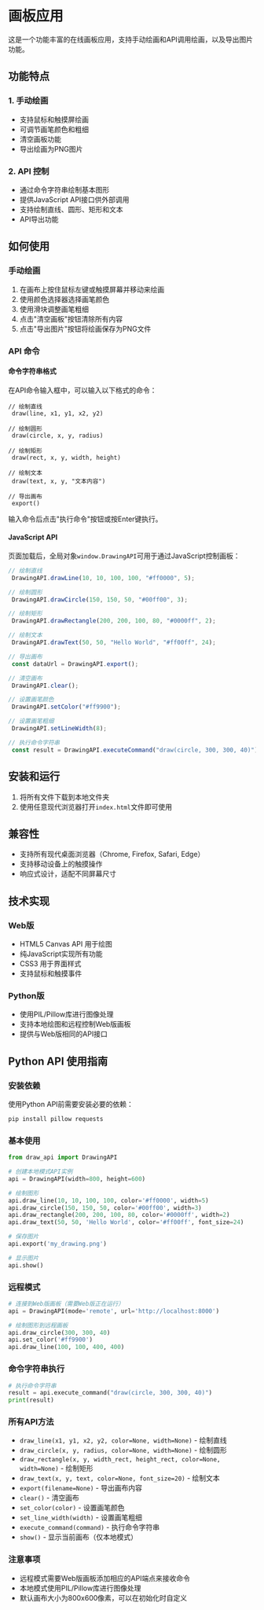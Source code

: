# 画板应用

这是一个功能丰富的在线画板应用，支持手动绘画和API调用绘画，以及导出图片功能。

## 功能特点

### 1. 手动绘画
- 支持鼠标和触摸屏绘画
- 可调节画笔颜色和粗细
- 清空画板功能
- 导出绘画为PNG图片

### 2. API 控制
- 通过命令字符串绘制基本图形
- 提供JavaScript API接口供外部调用
- 支持绘制直线、圆形、矩形和文本
- API导出功能

## 如何使用

### 手动绘画
1. 在画布上按住鼠标左键或触摸屏幕并移动来绘画
2. 使用颜色选择器选择画笔颜色
3. 使用滑块调整画笔粗细
4. 点击"清空画板"按钮清除所有内容
5. 点击"导出图片"按钮将绘画保存为PNG文件

### API 命令

#### 命令字符串格式
在API命令输入框中，可以输入以下格式的命令：

```
// 绘制直线
 draw(line, x1, y1, x2, y2)

// 绘制圆形
 draw(circle, x, y, radius)

// 绘制矩形
 draw(rect, x, y, width, height)

// 绘制文本
 draw(text, x, y, "文本内容")

// 导出画布
 export()
```

输入命令后点击"执行命令"按钮或按Enter键执行。

#### JavaScript API
页面加载后，全局对象`window.DrawingAPI`可用于通过JavaScript控制画板：

```javascript
// 绘制直线
 DrawingAPI.drawLine(10, 10, 100, 100, "#ff0000", 5);

// 绘制圆形
 DrawingAPI.drawCircle(150, 150, 50, "#00ff00", 3);

// 绘制矩形
 DrawingAPI.drawRectangle(200, 200, 100, 80, "#0000ff", 2);

// 绘制文本
 DrawingAPI.drawText(50, 50, "Hello World", "#ff00ff", 24);

// 导出画布
 const dataUrl = DrawingAPI.export();

// 清空画布
 DrawingAPI.clear();

// 设置画笔颜色
 DrawingAPI.setColor("#ff9900");

// 设置画笔粗细
 DrawingAPI.setLineWidth(8);

// 执行命令字符串
 const result = DrawingAPI.executeCommand("draw(circle, 300, 300, 40)");
```

## 安装和运行

1. 将所有文件下载到本地文件夹
2. 使用任意现代浏览器打开`index.html`文件即可使用

## 兼容性

- 支持所有现代桌面浏览器（Chrome, Firefox, Safari, Edge）
- 支持移动设备上的触摸操作
- 响应式设计，适配不同屏幕尺寸

## 技术实现

### Web版
- HTML5 Canvas API 用于绘图
- 纯JavaScript实现所有功能
- CSS3 用于界面样式
- 支持鼠标和触摸事件

### Python版
- 使用PIL/Pillow库进行图像处理
- 支持本地绘图和远程控制Web版画板
- 提供与Web版相同的API接口

## Python API 使用指南

### 安装依赖

使用Python API前需要安装必要的依赖：

```bash
pip install pillow requests
```

### 基本使用

```python
from draw_api import DrawingAPI

# 创建本地模式API实例
api = DrawingAPI(width=800, height=600)

# 绘制图形
api.draw_line(10, 10, 100, 100, color='#ff0000', width=5)
api.draw_circle(150, 150, 50, color='#00ff00', width=3)
api.draw_rectangle(200, 200, 100, 80, color='#0000ff', width=2)
api.draw_text(50, 50, 'Hello World', color='#ff00ff', font_size=24)

# 保存图片
api.export('my_drawing.png')

# 显示图片
api.show()
```

### 远程模式

```python
# 连接到Web版画板（需要Web版正在运行）
api = DrawingAPI(mode='remote', url='http://localhost:8000')

# 绘制图形到远程画板
api.draw_circle(300, 300, 40)
api.set_color('#ff9900')
api.draw_line(100, 100, 400, 400)
```

### 命令字符串执行

```python
# 执行命令字符串
result = api.execute_command("draw(circle, 300, 300, 40)")
print(result)
```

### 所有API方法

- `draw_line(x1, y1, x2, y2, color=None, width=None)` - 绘制直线
- `draw_circle(x, y, radius, color=None, width=None)` - 绘制圆形
- `draw_rectangle(x, y, width_rect, height_rect, color=None, width=None)` - 绘制矩形
- `draw_text(x, y, text, color=None, font_size=20)` - 绘制文本
- `export(filename=None)` - 导出画布内容
- `clear()` - 清空画布
- `set_color(color)` - 设置画笔颜色
- `set_line_width(width)` - 设置画笔粗细
- `execute_command(command)` - 执行命令字符串
- `show()` - 显示当前画布（仅本地模式）

### 注意事项

- 远程模式需要Web版画板添加相应的API端点来接收命令
- 本地模式使用PIL/Pillow库进行图像处理
- 默认画布大小为800x600像素，可以在初始化时自定义
